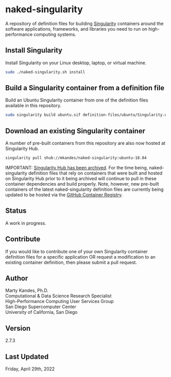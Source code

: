 # naked-singularity

A repository of definition files for building 
[Singularity](https://sylabs.io/guides/latest/user-guide) containers
around the software applications, frameworks, and libraries you need to
run on high-performance computing systems.

## Install Singularity

Install Singularity on your Linux desktop, laptop, or virtual machine. 

```bash
sudo ./naked-singularity.sh install
```

## Build a Singularity container from a definition file

Build an Ubuntu Singularity container from one of the definition files
available in this repository.

```bash
sudo singularity build ubuntu.sif definition-files/ubuntu/Singularity.ubuntu-18.04
```

## Download an existing Singularity container

A number of pre-built containers from this repository are also now 
hosted at Singularity Hub.

```bash
singularity pull shub://mkandes/naked-singularity:ubuntu-18.04
```

IMPORTANT: [Singularity Hub has been archived](https://vsoch.github.io/2021/singularity-hub-archive). 
For the time being, naked-singularity definition files that rely on 
containers that were built and hosted on Singularity Hub prior to it 
being archived will continue to pull in these container dependencies and
build properly. Note, however, new pre-built containers of the latest 
naked-singularity definition files are currently being updated to be 
hosted via the [GitHub Container Registry](https://docs.github.com/en/packages/working-with-a-github-packages-registry/working-with-the-container-registry).


## Status

A work in progress.
   
## Contribute

If you would like to contribute one of your own Singularity container
definition files for a specific application OR request a modification to
an existing container definition, then please submit a pull request.

## Author

Marty Kandes, Ph.D.  
Computational & Data Science Research Specialist  
High-Performance Computing User Services Group  
San Diego Supercomputer Center  
University of California, San Diego  

## Version

2.7.3

## Last Updated

Friday, April 29th, 2022
